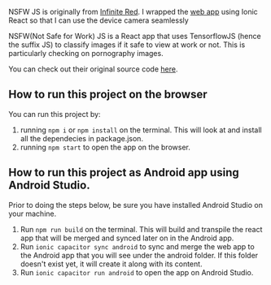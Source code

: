 NSFW JS is originally from [Infinite Red](https://infinite.red/). I wrapped the [web app](https://nsfwjs.com/) using Ionic React so that I can use the device camera seamlessly

NSFW(Not Safe for Work) JS is a React app that uses TensorflowJS (hence the suffix JS) to classify images if it safe to view at work or not. This is particularly checking on pornography images.

You can check out their original source code [here](https://github.com/infinitered/nsfwjs).
 

## How to run this project on the browser

You can run this project by:

1) running `npm i` or `npm install` on the terminal. This will look at and install all the dependecies in package.json.
2) running `npm start` to open the app on the browser.

## How to run this project as Android app using Android Studio.

Prior to doing the steps below, be sure you have installed Android Studio on your machine. 

1) Run `npm run build` on the terminal. This will build and transpile the react app that will be merged and synced later on in the Android app.
2) Run `ionic capacitor sync android` to sync and merge the web app to the Android app that you will see under the android folder. If this folder doesn't exist yet, it will create it along with its content.
3) Run `ionic capacitor run android` to open the app on Android Studio.

